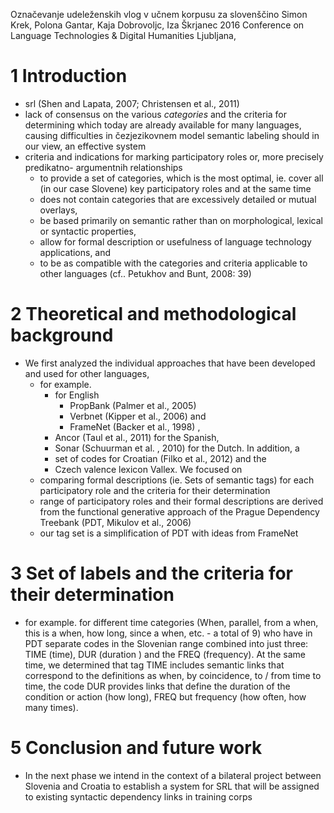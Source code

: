 Označevanje udeleženskih vlog v učnem korpusu za slovenščino
Simon Krek, Polona Gantar, Kaja Dobrovoljc, Iza Škrjanec
2016 Conference on Language Technologies & Digital Humanities Ljubljana, 

# 1 Introduction

* srl (Shen and Lapata, 2007; Christensen et al., 2011)
* lack of consensus on the various _categories_ and the criteria for determining
  which today are already available for many languages, causing difficulties in
  čezjezikovnem model semantic labeling should in our view, an effective system
* criteria and indications for marking participatory roles or, more precisely
  predikatno- argumentnih relationships 
  * to provide a set of categories, which is the most optimal, ie. cover all
    (in our case Slovene) key participatory roles and at the same time 
  * does not contain categories that are excessively detailed or mutual
    overlays, 
  * be based primarily on semantic rather than on morphological, lexical or
    syntactic properties, 
  * allow for formal description or usefulness of language technology
    applications, and 
  * to be as compatible with the categories and criteria applicable to other
    languages (cf.. Petukhov and Bunt, 2008: 39)

# 2 Theoretical and methodological background

* We first analyzed the individual approaches that have been developed and used
  for other languages, 
  * for example. 
    * for English
      * PropBank (Palmer et al., 2005)
      * Verbnet (Kipper et al., 2006) and 
      * FrameNet (Backer et al., 1998) , 
    * Ancor (Taul et al., 2011) for the Spanish, 
    * Sonar (Schuurman et al. , 2010) for the Dutch. In addition, a 
    * set of codes for Croatian (Filko et al., 2012) and the 
    * Czech valence lexicon Vallex. We focused on 
  * comparing formal descriptions (ie. Sets of semantic tags) for each
    participatory role and the criteria for their determination
  * range of participatory roles and their formal descriptions are derived from
    the functional generative approach of the Prague Dependency Treebank (PDT,
    Mikulov et al., 2006)
  * our tag set is a simplification of PDT with ideas from FrameNet

# 3 Set of labels and the criteria for their determination

* for example. for different time categories (When, parallel, from a when, this
  is a when, how long, since a when, etc. - a total of 9) who have in PDT
  separate codes in the Slovenian range combined into just three: TIME (time),
  DUR (duration ) and the FREQ (frequency). At the same time, we determined
  that tag TIME includes semantic links that correspond to the definitions as
  when, by coincidence, to / from time to time, the code DUR provides links
  that define the duration of the condition or action (how long), FREQ but
  frequency (how often, how many times).

# 5 Conclusion and future work

* In the next phase we intend in the context of a bilateral project between
  Slovenia and Croatia to establish a system for SRL that will be assigned to
  existing syntactic dependency links in training corps
